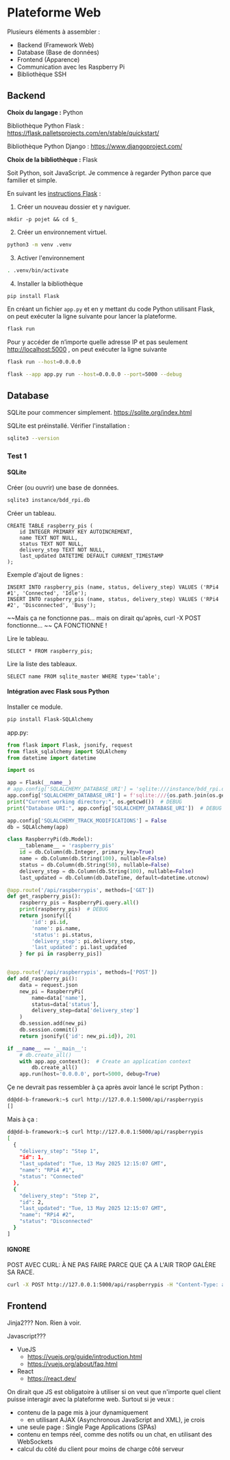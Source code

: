 # Plateforme Web 
Plusieurs éléments à assembler : 

- Backend (Framework Web) 
- Database (Base de données) 
- Frontend (Apparence) 
- Communication avec les Raspberry Pi 
- Bibliothèque SSH 

## Backend 
**Choix du langage :** Python 

Bibliothèque Python Flask : 
https://flask.palletsprojects.com/en/stable/quickstart/

Bibliothèque Python Django : 
https://www.djangoproject.com/ 

**Choix de la bibliothèque :** Flask 

Soit Python, soit JavaScript. Je commence à regarder Python parce que familier et simple. 

En suivant les [instructions Flask](https://flask.palletsprojects.com/en/stable/installation/) : 

1. Créer un nouveau dossier et y naviguer. 

```
mkdir -p pojet && cd $_
```

2. Créer un environnement virtuel. 
```bash
python3 -m venv .venv
```

3. Activer l'environnement 
```bash
. .venv/bin/activate
```

4. Installer la bibliothèque 
```bash
pip install Flask
```

En créant un fichier `app.py` et en y mettant du code Python utilisant Flask, on peut exécuter la ligne suivante pour lancer la plateforme. 
```bash
flask run
```

Pour y accéder de n’importe quelle adresse IP et pas seulement [http://localhost:5000](http://localhost:5000) , on peut exécuter la ligne suivante 
```bash
flask run --host=0.0.0.0
```

```bash
flask --app app.py run --host=0.0.0.0 --port=5000 --debug
```

## Database 
SQLite pour commencer simplement. 
https://sqlite.org/index.html 

SQLite est préinstallé. Vérifier l'installation : 
```bash
sqlite3 --version
```

### Test 1 
#### SQLite 
Créer (ou ouvrir) une base de données. 
```bash
sqlite3 instance/bdd_rpi.db
```

Créer un tableau. 
```sqlite
CREATE TABLE raspberry_pis (
    id INTEGER PRIMARY KEY AUTOINCREMENT,
    name TEXT NOT NULL,
    status TEXT NOT NULL,
    delivery_step TEXT NOT NULL,
    last_updated DATETIME DEFAULT CURRENT_TIMESTAMP
);
```

Exemple d'ajout de lignes : 
```sqlite
INSERT INTO raspberry_pis (name, status, delivery_step) VALUES ('RPi4 #1', 'Connected', 'Idle');
INSERT INTO raspberry_pis (name, status, delivery_step) VALUES ('RPi4 #2', 'Disconnected', 'Busy');
```
~~Mais ça ne fonctionne pas... mais on dirait qu'après, curl -X POST fonctionne... ~~
ÇA FONCTIONNE ! 

Lire le tableau. 
```sqlite
SELECT * FROM raspberry_pis;
```

Lire la liste des tableaux. 
```sqlite
SELECT name FROM sqlite_master WHERE type='table';
```
#### Intégration avec Flask sous Python 
Installer ce module. 
```bash
pip install Flask-SQLAlchemy
```

app.py: 
```python
from flask import Flask, jsonify, request
from flask_sqlalchemy import SQLAlchemy
from datetime import datetime

import os

app = Flask(__name__)
# app.config['SQLALCHEMY_DATABASE_URI'] = 'sqlite:///instance/bdd_rpi.db'
app.config['SQLALCHEMY_DATABASE_URI'] = f'sqlite:///{os.path.join(os.getcwd(), "instance", "bdd_rpi.db")}'
print("Current working directory:", os.getcwd())  # DEBUG
print("Database URI:", app.config['SQLALCHEMY_DATABASE_URI'])  # DEBUG

app.config['SQLALCHEMY_TRACK_MODIFICATIONS'] = False
db = SQLAlchemy(app)

class RaspberryPi(db.Model):
    __tablename__ = 'raspberry_pis'
    id = db.Column(db.Integer, primary_key=True)
    name = db.Column(db.String(100), nullable=False)
    status = db.Column(db.String(50), nullable=False)
    delivery_step = db.Column(db.String(100), nullable=False)
    last_updated = db.Column(db.DateTime, default=datetime.utcnow)

@app.route('/api/raspberrypis', methods=['GET'])
def get_raspberry_pis():
    raspberry_pis = RaspberryPi.query.all()
    print(raspberry_pis)  # DEBUG
    return jsonify([{
        'id': pi.id,
        'name': pi.name,
        'status': pi.status,
        'delivery_step': pi.delivery_step,
        'last_updated': pi.last_updated
    } for pi in raspberry_pis])


@app.route('/api/raspberrypis', methods=['POST'])
def add_raspberry_pi():
    data = request.json
    new_pi = RaspberryPi(
        name=data['name'],
        status=data['status'],
        delivery_step=data['delivery_step']
    )
    db.session.add(new_pi)
    db.session.commit()
    return jsonify({'id': new_pi.id}), 201

if __name__ == '__main__':
    # db.create_all()
    with app.app_context():  # Create an application context
        db.create_all()
    app.run(host='0.0.0.0', port=5000, debug=True)
```

Çe ne devrait pas ressembler à ça après avoir lancé le script Python : 
```bash
dd@dd-b-framework:~$ curl http://127.0.0.1:5000/api/raspberrypis
[]
```
Mais à ça : 
```bash
dd@dd-b-framework:~$ curl http://127.0.0.1:5000/api/raspberrypis
[
  {
    "delivery_step": "Step 1",
    "id": 1,
    "last_updated": "Tue, 13 May 2025 12:15:07 GMT",
    "name": "RPi4 #1",
    "status": "Connected"
  },
  {
    "delivery_step": "Step 2",
    "id": 2,
    "last_updated": "Tue, 13 May 2025 12:15:07 GMT",
    "name": "RPi4 #2",
    "status": "Disconnected"
  }
]
```


#### IGNORE 
POST AVEC CURL: À NE PAS FAIRE PARCE QUE ÇA A L'AIR TROP GALÈRE SA RACE. 
```bash
curl -X POST http://127.0.0.1:5000/api/raspberrypis -H "Content-Type: application/json" -d '{"name": "RPi4 #1", "status": "Connected", "delivery_step": "Step 1"}'
```

## Frontend 
Jinja2??? Non. Rien à voir. 

Javascript??? 
- VueJS
	- https://vuejs.org/guide/introduction.html 
	- https://vuejs.org/about/faq.html 
- React 
	- https://react.dev/ 

On dirait que JS est obligatoire à utiliser si on veut que n'importe quel client puisse interagir avec la plateforme web. Surtout si je veux : 
- contenu de la page mis à jour dynamiquement 
	- en utilisant AJAX (Asynchronous JavaScript and XML), je crois 
- une seule page : Single Page Applications (SPAs) 
- contenu en temps réel, comme des notifs ou un chat, en utilisant des WebSockets 
- calcul du côté du client pour moins de charge côté serveur 

